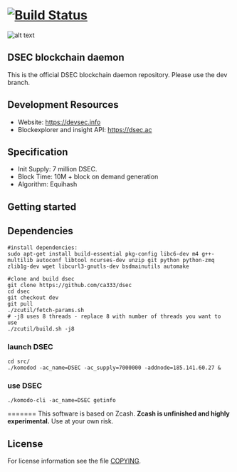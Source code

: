 # [![Build Status](https://travis-ci.org/ca333/dsec.svg?branch=master)](https://travis-ci.org/ca333/dsec)

![alt text](https://i.imgur.com/2dAbVYW.png)
## DSEC blockchain daemon
This is the official DSEC blockchain daemon repository. Please use the dev branch.

## Development Resources
- Website: https://devsec.info
- Blockexplorer and insight API: https://dsec.ac


## Specification

- Init Supply: 7 million DSEC.
- Block Time: 10M + block on demand generation
- Algorithm: Equihash 

## Getting started
Dependencies
------------

```
#install dependencies:
sudo apt-get install build-essential pkg-config libc6-dev m4 g++-multilib autoconf libtool ncurses-dev unzip git python python-zmq zlib1g-dev wget libcurl3-gnutls-dev bsdmainutils automake
```


```
#clone and build dsec
git clone https://github.com/ca333/dsec
cd dsec
git checkout dev
git pull
./zcutil/fetch-params.sh
# -j8 uses 8 threads - replace 8 with number of threads you want to use
./zcutil/build.sh -j8
```
### launch DSEC
```
cd src/
./komodod -ac_name=DSEC -ac_supply=7000000 -addnode=185.141.60.27 &
```

### use DSEC
```
./komodo-cli -ac_name=DSEC getinfo
```

=======
This software is based on Zcash. **Zcash is unfinished and highly experimental.** Use at your own risk.

License
-------
For license information see the file [COPYING](COPYING).
